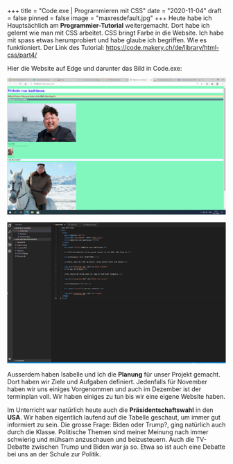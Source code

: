 +++
title = "Code.exe | Programmieren mit CSS"
date = "2020-11-04"
draft = false
pinned = false
image = "maxresdefault.jpg"
+++
Heute habe ich Hauptsächlich am **Programmier-Tutorial** weitergemacht. Dort habe ich gelernt wie man mit CSS arbeitet. CSS bringt Farbe in die Website. Ich habe mit spass etwas herumprobiert und habe glaube ich begriffen. Wie es funktioniert. Der Link des Tutorial: https://code.makery.ch/de/library/html-css/part4/

  Hier die Website auf Edge und darunter das Bild in Code.exe: 

![](bild.png)

![](codex.png)

Ausserdem haben Isabelle und Ich die **Planung** für unser Projekt gemacht. Dort haben wir Ziele und Aufgaben definiert. Jedenfalls für November haben wir uns einiges Vorgenommen und auch im Dezember ist der terminplan voll. Wir haben einiges zu tun bis wir eine eigene Website haben.



Im Unterricht war natürlich heute auch die **Präsidentschaftswahl** in den **USA**. Wir haben eigentlich laufend auf die Tabelle geschaut, um immer gut informiert zu sein. Die grosse Frage: Biden oder Trump?, ging natürlich auch durch die Klasse. Politische Themen sind meiner Meinung nach immer schwierig und mühsam anzuschauen und beizusteuern. Auch die TV-Debatte zwischen Trump und Biden war ja so. Etwa so ist auch eine Debatte bei uns an der Schule zur Politik.
